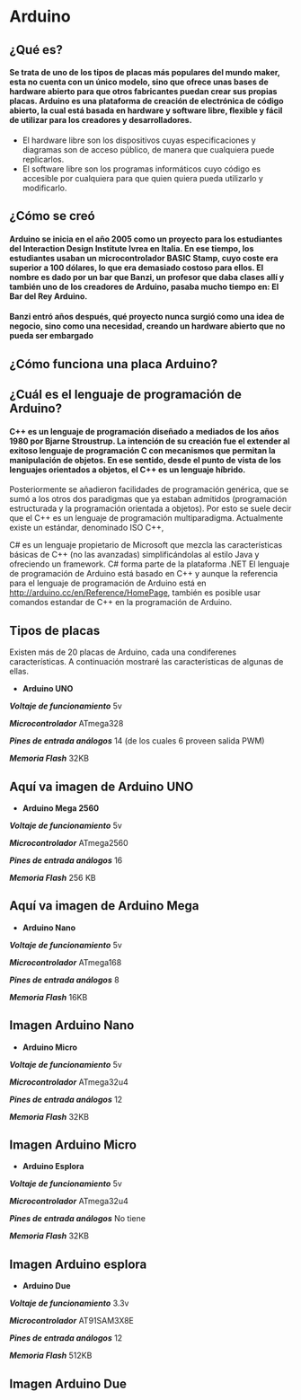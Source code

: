 # Arduino
## ¿Qué es?
#### Se trata de uno de los tipos de placas más populares del mundo maker, esta no cuenta con un único modelo, sino que ofrece unas bases de hardware abierto para que otros fabricantes puedan crear sus propias placas. Arduino es una plataforma de creación de electrónica de código abierto, la cual está basada en hardware y software libre, flexible y fácil de utilizar para los creadores y desarrolladores.    
* El hardware libre son los dispositivos cuyas especificaciones y diagramas son de acceso público, de manera que cualquiera puede replicarlos. 
* El software libre son los programas informáticos cuyo código es accesible por cualquiera para que quien quiera pueda utilizarlo y modificarlo.
## ¿Cómo se creó
#### Arduino se inicia en el año 2005 como un proyecto para los estudiantes del Interaction Design Institute Ivrea en Italia. En ese tiempo, los estudiantes usaban un microcontrolador BASIC Stamp, cuyo coste era superior a 100 dólares, lo que era demasiado costoso para ellos. El nombre es dado por un bar que Banzi, un profesor que daba clases allí y también uno de los creadores de Arduino, pasaba mucho tiempo en: El Bar del Rey Arduino.
#### Banzi entró años después, qué proyecto nunca surgió como una idea de negocio, sino como una necesidad, creando un hardware abierto que no pueda ser embargado
## ¿Cómo funciona una placa Arduino?
## ¿Cuál es el lenguaje de programación de Arduino?
#### C++ es un lenguaje de programación diseñado a mediados de los años 1980 por Bjarne Stroustrup. La intención de su creación fue el extender al exitoso lenguaje de programación C con mecanismos que permitan la manipulación de objetos. En ese sentido, desde el punto de vista de los lenguajes orientados a objetos, el C++ es un lenguaje híbrido.

Posteriormente se añadieron facilidades de programación genérica, que se sumó a los otros dos paradigmas que ya estaban admitidos (programación estructurada y la programación orientada a objetos). Por esto se suele decir que el C++ es un lenguaje de programación multiparadigma. Actualmente existe un estándar, denominado ISO C++,

C# es un lenguaje propietario de Microsoft que mezcla las características básicas de C++ (no las avanzadas) simplificándolas al estilo Java y ofreciendo un framework. C# forma parte de la plataforma .NET
El lenguaje de programación de Arduino está basado en C++ y aunque la referencia para el lenguaje de programación de Arduino está en http://arduino.cc/en/Reference/HomePage, también es posible usar comandos estandar de C++ en la programación de Arduino.
## Tipos de placas
 Existen más de 20 placas de Arduino, cada una condiferenes características. A continuación mostraré las características de algunas de ellas.
* **Arduino UNO**

**_Voltaje de funcionamiento_**  5v

**_Microcontrolador_** ATmega328

**_Pines de entrada análogos_** 14 (de los cuales 6 proveen salida PWM)

**_Memoria Flash_** 32KB

## Aquí va imagen de Arduino UNO

* **Arduino Mega 2560**

**_Voltaje de funcionamiento_**  5v

**_Microcontrolador_** ATmega2560

**_Pines de entrada análogos_** 16

**_Memoria Flash_** 256 KB

## Aquí va imagen de Arduino Mega

* **Arduino Nano**

**_Voltaje de funcionamiento_**  5v

**_Microcontrolador_** ATmega168

**_Pines de entrada análogos_** 8

**_Memoria Flash_** 16KB

## Imagen Arduino Nano

* **Arduino Micro**

**_Voltaje de funcionamiento_**  5v

**_Microcontrolador_** ATmega32u4

**_Pines de entrada análogos_** 12

**_Memoria Flash_** 32KB

## Imagen Arduino Micro

* **Arduino Esplora**

**_Voltaje de funcionamiento_**  5v

**_Microcontrolador_** ATmega32u4

**_Pines de entrada análogos_** No tiene

**_Memoria Flash_** 32KB

## Imagen Arduino esplora

* **Arduino Due**

**_Voltaje de funcionamiento_**  3.3v

**_Microcontrolador_** AT91SAM3X8E

**_Pines de entrada análogos_** 12

**_Memoria Flash_** 512KB

## Imagen Arduino Due

